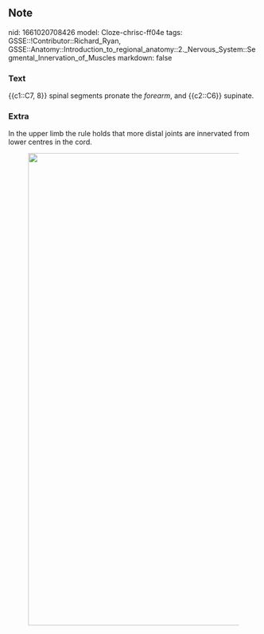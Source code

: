 ## Note
nid: 1661020708426
model: Cloze-chrisc-ff04e
tags: GSSE::!Contributor::Richard_Ryan, GSSE::Anatomy::Introduction_to_regional_anatomy::2._Nervous_System::Segmental_Innervation_of_Muscles
markdown: false

### Text
<div class="toggle">
  {{c1::C7, 8}} spinal segments pronate the <em>forearm</em>, and
  {{c2::C6}} supinate.
</div>

### Extra
<p id="1fa50ad0-8b1f-41b4-88ca-f98858c59f8d" class="">In the upper
limb the rule holds that more distal joints are innervated from
lower centres in the cord.
<figure id="4cdba441-d5c0-4ff9-92a9-3e5267b4e74d" class="image">
  <a href= 
  "Segmental%20Innervation%20of%20Muscles%207d63896baca647afbed74c6676ac4e89/Untitled%209.png">
  <img style="width:949px" src= 
  "b7ee7c53f8ed547a5979a48ce1c4bcb17069309d.png"></a>
</figure>
